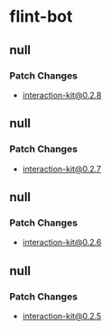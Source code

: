 # flint-bot

## null

### Patch Changes

- interaction-kit@0.2.8

## null

### Patch Changes

- interaction-kit@0.2.7

## null

### Patch Changes

- interaction-kit@0.2.6

## null

### Patch Changes

- interaction-kit@0.2.5
